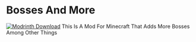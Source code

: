 # Bosses And More
[<img alt="Modrinth Download" src="https://img.shields.io/modrinth/dt/l1rj36Ob?logo=modrinth&label=Modrinth&color=17b85a">](https://modrinth.com/mod/bosses-and-more)
This Is A Mod For Minecraft That Adds More Bosses Among Other Things
